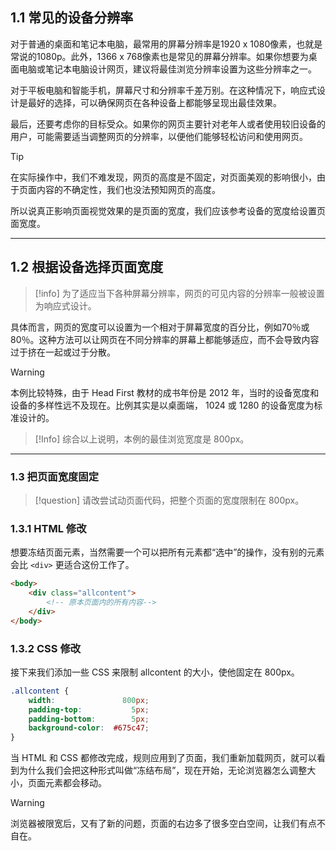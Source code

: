 ## 1.1 常见的设备分辨率

对于普通的桌面和笔记本电脑，最常用的屏幕分辨率是1920 x 1080像素，也就是常说的1080p。此外，1366 x 768像素也是常见的屏幕分辨率。如果你想要为桌面电脑或笔记本电脑设计网页，建议将最佳浏览分辨率设置为这些分辨率之一。

对于平板电脑和智能手机，屏幕尺寸和分辨率千差万别。在这种情况下，响应式设计是最好的选择，可以确保网页在各种设备上都能够呈现出最佳效果。

最后，还要考虑你的目标受众。如果你的网页主要针对老年人或者使用较旧设备的用户，可能需要适当调整网页的分辨率，以便他们能够轻松访问和使用网页。

>[!tip]
> 在实际操作中，我们不难发现，网页的高度是不固定，对页面美观的影响很小，由于页面内容的不确定性，我们也没法预知网页的高度。
> 
> 所以说真正影响页面视觉效果的是页面的宽度，我们应该参考设备的宽度给设置页面宽度。

---
## 1.2 根据设备选择页面宽度

>[!info]
> 为了适应当下各种屏幕分辨率，网页的可见内容的分辨率一般被设置为响应式设计。

具体而言，网页的宽度可以设置为一个相对于屏幕宽度的百分比，例如70％或80％。这种方法可以让网页在不同分辨率的屏幕上都能够适应，而不会导致内容过于挤在一起或过于分散。

>[!warning]
>  本例比较特殊，由于 Head First 教材的成书年份是 2012 年，当时的设备宽度和设备的多样性远不及现在。比例其实是以桌面端， 1024 或 1280 的设备宽度为标准设计的。

>[!Info]
> 综合以上说明，本例的最佳浏览宽度是 800px。

---
### 1.3 把页面宽度固定

>[!question]
> 请改尝试动页面代码，把整个页面的宽度限制在 800px。

### 1.3.1 HTML 修改

想要冻结页面元素，当然需要一个可以把所有元素都“选中”的操作，没有别的元素会比 `<div>` 更适合这份工作了。

```html
<body>
	<div class="allcontent">
		<!-- 原本页面内的所有内容-->
	</div>
</body>
```


### 1.3.2 CSS 修改

接下来我们添加一些 CSS 来限制 allcontent 的大小，使他固定在 800px。

```css
.allcontent {
	width:               800px;
	padding-top:           5px;
	padding-bottom:        5px;
	background-color:  #675c47;
}
```


当 HTML 和 CSS 都修改完成，规则应用到了页面，我们重新加载网页，就可以看到为什么我们会把这种形式叫做“冻结布局”，现在开始，无论浏览器怎么调整大小，页面元素都会移动。

>[!warning]
>  浏览器被限宽后，又有了新的问题，页面的右边多了很多空白空间，让我们有点不自在。